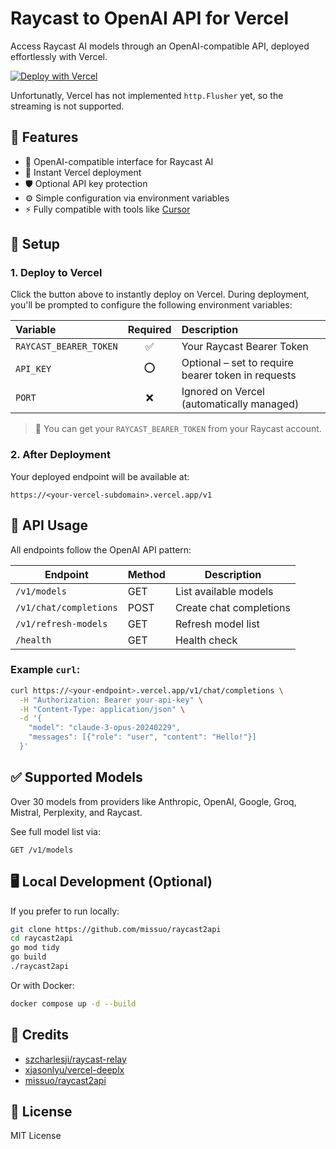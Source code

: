 # Raycast to OpenAI API for Vercel

Access Raycast AI models through an OpenAI-compatible API, deployed effortlessly with Vercel.

[![Deploy with Vercel](https://vercel.com/button)](https://vercel.com/new/clone?repository-url=https%3A%2F%2Fgithub.com%2Fmissuo%2Fvercel-raycast2api)

Unfortunatly, Vercel has not implemented `http.Flusher` yet, so the streaming is not supported.

## 🌟 Features

- 🧠 OpenAI-compatible interface for Raycast AI
- 🚀 Instant Vercel deployment
- 🛡️ Optional API key protection
- ⚙️ Simple configuration via environment variables
- ⚡️ Fully compatible with tools like [Cursor](https://cursor.sh)

## 🔧 Setup

### 1. Deploy to Vercel

Click the button above to instantly deploy on Vercel. During deployment, you'll be prompted to configure the following environment variables:

| Variable | Required | Description |
|:--------|:--------:|:------------|
| `RAYCAST_BEARER_TOKEN` | ✅ | Your Raycast Bearer Token |
| `API_KEY` | ⭕ | Optional – set to require bearer token in requests |
| `PORT` | ❌ | Ignored on Vercel (automatically managed) |

> 📌 You can get your `RAYCAST_BEARER_TOKEN` from your Raycast account.

### 2. After Deployment

Your deployed endpoint will be available at:

```
https://<your-vercel-subdomain>.vercel.app/v1
```

## 📡 API Usage

All endpoints follow the OpenAI API pattern:

| Endpoint | Method | Description |
|----------|--------|-------------|
| `/v1/models` | GET | List available models |
| `/v1/chat/completions` | POST | Create chat completions |
| `/v1/refresh-models` | GET | Refresh model list |
| `/health` | GET | Health check |

### Example `curl`:

```bash
curl https://<your-endpoint>.vercel.app/v1/chat/completions \
  -H "Authorization: Bearer your-api-key" \
  -H "Content-Type: application/json" \
  -d '{
    "model": "claude-3-opus-20240229",
    "messages": [{"role": "user", "content": "Hello!"}]
  }'
```

## ✅ Supported Models

Over 30 models from providers like Anthropic, OpenAI, Google, Groq, Mistral, Perplexity, and Raycast.

See full model list via:

```
GET /v1/models
```

## 🖥️ Local Development (Optional)

If you prefer to run locally:

```bash
git clone https://github.com/missuo/raycast2api
cd raycast2api
go mod tidy
go build
./raycast2api
```

Or with Docker:

```bash
docker compose up -d --build
```

## 🙏 Credits

- [szcharlesji/raycast-relay](https://github.com/szcharlesji/raycast-relay)
- [xjasonlyu/vercel-deeplx](https://github.com/xjasonlyu/vercel-deeplx)
- [missuo/raycast2api](https://github.com/missuo/raycast2api)

## 📄 License

MIT License

